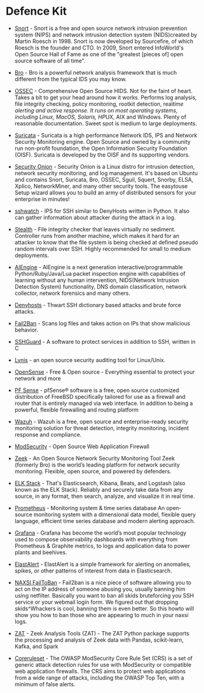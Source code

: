 # Defence Kit


* [Snort](https://www.snort.org/) - Snort is a free and open source network intrusion prevention system (NIPS) and network intrusion detection system (NIDS)created by Martin Roesch in 1998. Snort is now developed by Sourcefire, of which Roesch is the founder and CTO. In 2009, Snort entered InfoWorld's Open Source Hall of Fame as one of the "greatest [pieces of] open source software of all time".

* [Bro](https://www.bro.org/) - Bro is a powerful network analysis framework that is much different from the typical IDS you may know.

* [OSSEC](https://ossec.github.io/) - Comprehensive Open Source HIDS. Not for the faint of heart. Takes a bit to get your head around how it works. Performs log analysis, file integrity checking, policy monitoring, rootkit detection, real*time alerting and active response. It runs on most operating systems, including Linux, MacOS, Solaris, HP*UX, AIX and Windows. Plenty of reasonable documentation. Sweet spot is medium to large deployments.

* [Suricata](http://suricata-ids.org/) - Suricata is a high performance Network IDS, IPS and Network Security Monitoring engine. Open Source and owned by a community run non-profit foundation, the Open Information Security Foundation (OISF). Suricata is developed by the OISF and its supporting vendors.

* [Security Onion](http://blog.securityonion.net/) - Security Onion is a Linux distro for intrusion detection, network security monitoring, and log management. It's based on Ubuntu and contains Snort, Suricata, Bro, OSSEC, Sguil, Squert, Snorby, ELSA, Xplico, NetworkMiner, and many other security tools. The easy*to*use Setup wizard allows you to build an army of distributed sensors for your enterprise in minutes!

* [sshwatch](https://github.com/marshyski/sshwatch) - IPS for SSH similar to DenyHosts written in Python.  It also can gather information about attacker during the attack in a log.

* [Stealth](https://fbb*git.github.io/stealth/) - File integrity checker that leaves virtually no sediment. Controller runs from another machine, which makes it hard for an attacker to know that the file system is being checked at defined pseudo random intervals over SSH. Highly recommended for small to medium deployments.

* [AIEngine](https://bitbucket.org/camp0/aiengine) - AIEngine is a next generation interactive/programmable Python/Ruby/Java/Lua packet inspection engine with capabilities of learning without any human intervention, NIDS(Network Intrusion Detection System) functionality, DNS domain classification, network collector, network forensics and many others.

* [Denyhosts](http://denyhosts.sourceforge.net/) - Thwart SSH dictionary based attacks and brute force attacks.

* [Fail2Ban](http://www.fail2ban.org/wiki/index.php/Main_Page) - Scans log files and takes action on IPs that show malicious behavior.

* [SSHGuard](http://www.sshguard.net/) - A software to protect services in addition to SSH, written in C

* [Lynis](https://cisofy.com/lynis/) - an open source security auditing tool for Linux/Unix.

* [OpenSense](https://opnsense.org/) -
Free & Open source - Everything essential to protect your network and more

* [PF Sense](https://www.pfsense.org/) -
pfSense® software is a free, open source customized distribution of FreeBSD specifically tailored for use as a firewall and router that is entirely managed via web interface. In addition to being a powerful, flexible firewalling and routing platform

* [Wazuh](https://wazuh.com/) -
Wazuh is a free, open source and enterprise-ready security monitoring solution for threat detection, integrity monitoring, incident response and compliance.

* [ModSecurity](https://modsecurity.org/) -
Open Source Web Application Firewall

* [Zeek](https://zeek.org/) - 
An Open Source Network Security Monitoring Tool
Zeek (formerly Bro) is the world’s leading platform for network security monitoring.
Flexible, open source, and powered by defenders.


* [ELK Stack](https://www.elastic.co/elastic-stack) - 
That's Elasticsearch, Kibana, Beats, and Logstash (also known as the ELK Stack). Reliably and securely take data from any source, in any format, then search, analyze, and visualize it in real time. 

* [Prometheus](https://prometheus.io/) - 
Monitoring system & time series database
An open-source monitoring system with a dimensional data model, flexible query language, efficient time series database and modern alerting approach.

* [Grafana](https://grafana.com/) -
Grafana has become the world’s most popular technology used to compose observability dashboards with everything from Prometheus & Graphite metrics, to logs and application data to power plants and beehives.

* [ElastAlert](https://elastalert.readthedocs.io/en/latest/elastalert.html) -
ElastAlert is a simple framework for alerting on anomalies, spikes, or other patterns of interest from data in Elasticsearch.

* [NAXSI FailToBan](https://github.com/nbs-system/naxsi/wiki/integration-fail2ban) - 
Fail2ban is a nice piece of software allowing you to act on the IP address of someone abusing you, usually banning him using netfilter. Basically you want to ban all skids bruteforcing you SSH service or your webmail login form.
We figured out that dropping skids^Whackers is cool, banning them is even better. So this howto will show you how to ban those who are appearing to much in your naxsi logs.

* [ZAT](https://github.com/SuperCowPowers/zat) - 
Zeek Analysis Tools (ZAT) - The ZAT Python package supports the processing and analysis of Zeek data with Pandas, scikit-learn, Kafka, and Spark

* [Coreruleset](https://github.com/coreruleset/coreruleset) - 
The OWASP ModSecurity Core Rule Set (CRS) is a set of generic attack detection rules for use with ModSecurity or compatible web application firewalls. The CRS aims to protect web applications from a wide range of attacks, including the OWASP Top Ten, with a minimum of false alerts.

